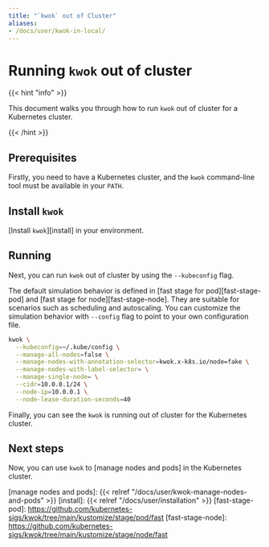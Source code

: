 ```yaml
---
title: "`kwok` out of Cluster"
aliases:
- /docs/user/kwok-in-local/
---
```


# Running `kwok` out of cluster

{{< hint "info" >}}

This document walks you through how to run `kwok` out of cluster for a Kubernetes cluster.

{{< /hint >}}

## Prerequisites

Firstly, you need to have a Kubernetes cluster, and the `kwok` command-line tool must be available in your `PATH`.

## Install `kwok`

[Install `kwok`][install] in your environment.

## Running

Next, you can run `kwok` out of cluster by using the `--kubeconfig` flag.

The default simulation behavior is defined in [fast stage for pod][fast-stage-pod] and [fast stage for node][fast-stage-node].
They are suitable for scenarios such as scheduling and autoscaling.
You can customize the simulation behavior with `--config` flag to point to your own configuration file.

```bash
kwok \
  --kubeconfig=~/.kube/config \
  --manage-all-nodes=false \
  --manage-nodes-with-annotation-selector=kwok.x-k8s.io/node=fake \
  --manage-nodes-with-label-selector= \
  --manage-single-node= \
  --cidr=10.0.0.1/24 \
  --node-ip=10.0.0.1 \
  --node-lease-duration-seconds=40
```

Finally, you can see the `kwok` is running out of cluster for the Kubernetes cluster.

## Next steps

Now, you can use `kwok` to [manage nodes and pods] in the Kubernetes cluster.

[manage nodes and pods]: {{< relref "/docs/user/kwok-manage-nodes-and-pods" >}}
[install]: {{< relref "/docs/user/installation" >}}
[fast-stage-pod]: https://github.com/kubernetes-sigs/kwok/tree/main/kustomize/stage/pod/fast
[fast-stage-node]: https://github.com/kubernetes-sigs/kwok/tree/main/kustomize/stage/node/fast
